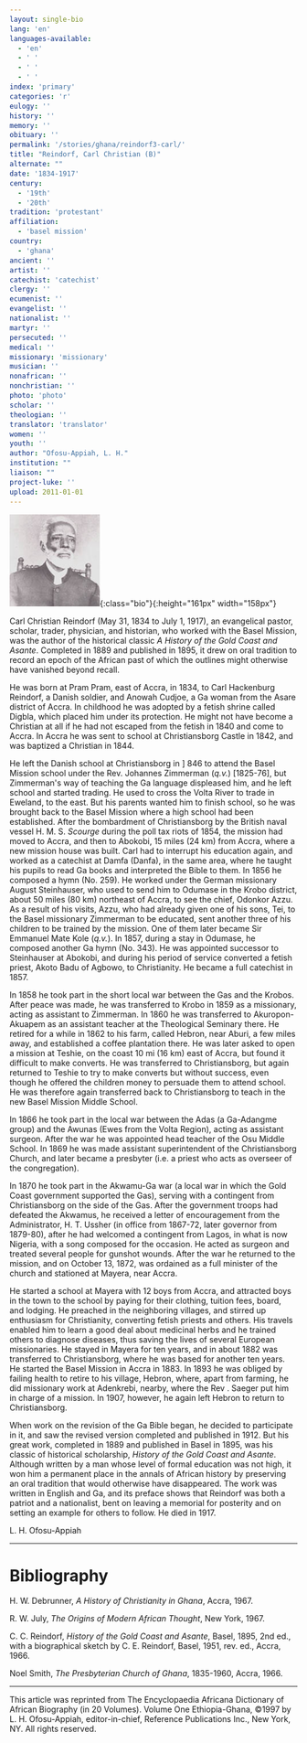 ```yaml
---
layout: single-bio
lang: 'en'
languages-available:
  - 'en'
  - ' '
  - ' '
  - ' '
index: 'primary'
categories: 'r'
eulogy: ''
history: ''
memory: ''
obituary: ''
permalink: '/stories/ghana/reindorf3-carl/'
title: "Reindorf, Carl Christian (B)"
alternate: ""
date: '1834-1917'
century:
  - '19th'
  - '20th'
tradition: 'protestant'
affiliation:
  - 'basel mission'
country:
  - 'ghana'
ancient: ''
artist: ''
catechist: 'catechist'
clergy: ''
ecumenist: ''
evangelist: ''
nationalist: ''
martyr: ''
persecuted: ''
medical: ''
missionary: 'missionary'
musician: ''
nonafrican: ''
nonchristian: ''
photo: 'photo'
scholar: ''
theologian: ''
translator: 'translator'
women: ''
youth: ''
author: "Ofosu-Appiah, L. H."
institution: ""
liaison: ""
project-luke: ''
upload: 2011-01-01
---
```


![Carl Reindorf](/images/bio-pics/ghana/reindorf3-carl/Reindorf_small.jpg){:class="bio"}{:height="161px" width="158px"}

Carl Christian Reindorf (May 31, 1834 to July 1, 1917), an evangelical pastor, scholar, trader, physician, and historian, who worked with the Basel Mission, was the author of the historical classic *A History of the Gold Coast and Asante*. Completed in 1889 and published in 1895, it drew on oral tradition to record an epoch of the African past of which the outlines might otherwise have vanished beyond recall.

He was born at Pram Pram, east of Accra, in 1834, to Carl Hackenburg Reindorf, a Danish soldier, and Anowah Cudjoe, a Ga woman from the Asare district of Accra. In childhood he was adopted by a fetish shrine called Digbla, which placed him under its protection. He might not have become a Christian at all if he had not escaped from the fetish in 1840 and come to Accra. In Accra he was sent to school at Christiansborg Castle in 1842, and was baptized a Christian in 1844.

He left the Danish school at Christiansborg in ] 846 to attend the Basel Mission school under the Rev. Johannes Zimmerman (*q.v.*) [1825-76], but Zimmerman's way of teaching the Ga language displeased him, and he left school and started trading. He used to cross the Volta River to trade in Eweland, to the east. But his parents wanted him to finish school, so he was brought back to the Basel Mission where a high school had been established. After the bombardment of Christiansborg by the British naval vessel H. M. S. *Scourge* during the poll tax riots of 1854, the mission had moved to Accra, and then to Abokobi, 15 miles (24 km) from Accra, where a new mission house was built. Carl had to interrupt his education again, and worked as a catechist at Damfa (Danfa), in the same area, where he taught his pupils to read Ga books and interpreted the Bible to them. In 1856 he composed a hymn (No. 259). He worked under the German missionary August Steinhauser, who used to send him to Odumase in the Krobo district, about 50 miles (80 km) northeast of Accra, to see the chief, Odonkor Azzu. As a result of his visits, Azzu, who had already given one of his sons, Tei, to the Basel missionary Zimmerman to be educated, sent another three of his children to be trained by the mission. One of them later became Sir Emmanuel Mate Kole (*q.v.*). In 1857, during a stay in Odumase, he composed another Ga hymn (No. 343). He was appointed successor to Steinhauser at Abokobi, and during his period of service converted a fetish priest, Akoto Badu of Agbowo, to Christianity. He became a full catechist in 1857.

In 1858 he took part in the short local war between the Gas and the Krobos. After peace was made, he was transferred to Krobo in 1859 as a missionary, acting as assistant to Zimmerman. In 1860 he was transferred to Akuropon-Akuapem as an assistant teacher at the Theological Seminary there. He retired for a while in 1862 to his farm, called Hebron, near Aburi, a few miles away, and established a coffee plantation there. He was later asked to open a mission at Teshie, on the coast 10 mi (16 km) east of Accra, but found it difficult to make converts. He was transferred to Christiansborg, but again returned to Teshie to try to make converts but without success, even though he offered the children money to persuade them to attend school. He was therefore again transferred back to Christiansborg to teach in the new Basel Mission Middle School.

In 1866 he took part in the local war between the Adas (a Ga-Adangme group) and the Awunas (Ewes from the Volta Region), acting as assistant surgeon. After the war he was appointed head teacher of the Osu Middle School. In 1869 he was made assistant superintendent of the Christiansborg Church, and later became a presbyter (i.e. a priest who acts as overseer of the congregation).

In 1870 he took part in the Akwamu-Ga war (a local war in which the Gold Coast government supported the Gas), serving with a contingent from Christiansborg on the side of the Gas. After the government troops had defeated the Akwamus, he received a letter of encouragement from the Administrator, H. T. Ussher (in office from 1867-72, later governor from 1879-80), after he had welcomed a contingent from Lagos, in what is now Nigeria, with a song composed for the occasion. He acted as surgeon and treated several people for gunshot wounds. After the war he returned to the mission, and on October 13, 1872, was ordained as a full minister of the church and stationed at Mayera, near Accra.

He started a school at Mayera with 12 boys from Accra, and attracted boys in the town to the school by paying for their clothing, tuition fees, board, and lodging. He preached in the neighboring villages, and stirred up enthusiasm for Christianity, converting fetish priests and others. His travels enabled him to learn a good deal about medicinal herbs and he trained others to diagnose diseases, thus saving the lives of several European missionaries. He stayed in Mayera for ten years, and in about 1882 was transferred to Christiansborg, where he was based for another ten years. He started the Basel Mission in Accra in 1883. In 1893 he was obliged by failing health to retire to his village, Hebron, where, apart from farming, he did missionary work at Adenkrebi, nearby, where the Rev . Saeger put him in charge of a mission. In 1907, however, he again left Hebron to return to Christiansborg.

When work on the revision of the Ga Bible began, he decided to participate in it, and saw the revised version completed and published in 1912. But his great work, completed in 1889 and published in Basel in 1895, was his classic of historical scholarship, *History of the Gold Coast and Asante*. Although written by a man whose level of formal education was not high, it won him a permanent place in the annals of African history by preserving an oral tradition that would otherwise have disappeared. The work was written in English and Ga, and its preface shows that Reindorf was both a patriot and a nationalist, bent on leaving a memorial for posterity and on setting an example for others to follow. He died in 1917.

L. H. Ofosu-Appiah

---

# Bibliography

H. W. Debrunner, *A History of Christianity in Ghana*, Accra, 1967.

R. W. July, *The Origins of Modern African Thought*, New York, 1967.

C. C. Reindorf, *History of the Gold Coast and Asante*, Basel, 1895, 2nd ed., with a biographical sketch by C. E. Reindorf, Basel, 1951, rev. ed., Accra, 1966.

Noel Smith, *The Presbyterian Church of Ghana*, 1835-1960, Accra, 1966.

---

This article was reprinted from The Encyclopaedia Africana Dictionary of African Biography (in 20 Volumes). Volume One Ethiopia-Ghana, ©1997 by L. H. Ofosu-Appiah, editor-in-chief, Reference Publications Inc., New York, NY. All rights reserved.
